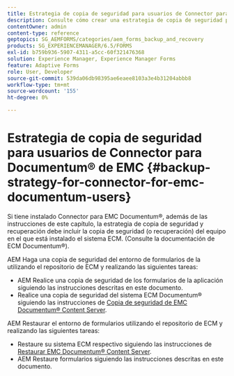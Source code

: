 ```yaml
---
title: Estrategia de copia de seguridad para usuarios de Connector para EMC Documentum&reg;
description: Consulte cómo crear una estrategia de copia de seguridad para los usuarios de Connector for EMC Documentum&reg;.
contentOwner: admin
content-type: reference
geptopics: SG_AEMFORMS/categories/aem_forms_backup_and_recovery
products: SG_EXPERIENCEMANAGER/6.5/FORMS
exl-id: b759b936-5907-4311-a5cc-60f321476368
solution: Experience Manager, Experience Manager Forms
feature: Adaptive Forms
role: User, Developer
source-git-commit: 539da06db98395ae6eaee8103a3e4b31204abbb8
workflow-type: tm+mt
source-wordcount: '155'
ht-degree: 0%

---
```


# Estrategia de copia de seguridad para usuarios de Connector para Documentum® de EMC {#backup-strategy-for-connector-for-emc-documentum-users}

Si tiene instalado Connector para EMC Documentum®, además de las instrucciones de este capítulo, la estrategia de copia de seguridad y recuperación debe incluir la copia de seguridad (o recuperación) del equipo en el que está instalado el sistema ECM. (Consulte la documentación de ECM Documentum®).

AEM Haga una copia de seguridad del entorno de formularios de la utilizando el repositorio de ECM y realizando las siguientes tareas:

* AEM Realice una copia de seguridad de los formularios de la aplicación siguiendo las instrucciones descritas en este documento.
* Realice una copia de seguridad del sistema ECM Documentum® siguiendo las instrucciones de [Copia de seguridad de EMC Documentum® Content Server](/help/forms/using/admin-help/backing-recovering-emc-documentum-repository.md#back-up-the-emc-documentum-content-server).

AEM Restaurar el entorno de formularios utilizando el repositorio de ECM y realizando las siguientes tareas:

* Restaure su sistema ECM respectivo siguiendo las instrucciones de [Restaurar EMC Documentum® Content Server](/help/forms/using/admin-help/backing-recovering-emc-documentum-repository.md#restore-the-emc-documentum-content-server).
* AEM Restaure formularios siguiendo las instrucciones descritas en este documento.
